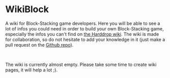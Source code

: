 # WikiBlock

A wiki for Block-Stacking game developers. Here you will be able to see a lot of infos you could need in order to build your own Block-Stacking game, especially the infos you can't find on [the Harddrop wiki](https://harddrop.com/wiki/Tetris_Wiki). The wiki is made for collaboration, so do not hesitate to add your knowledge in it (just make a pull request on the [Github repo](https://github.com/Tetris-Developers/WikiBlock)).

<br>

The wiki is currently almost empty. Please take some time to create wiki pages, it will help a lot ;).